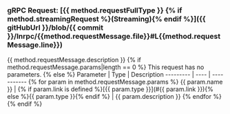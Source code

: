 ### gRPC Request: [{{ method.requestFullType }} {% if method.streamingRequest %}(Streaming){% endif %}]({{ gitHubUrl }}/blob/{{ commit }}/lnrpc/{{method.requestMessage.file}}#L{{method.requestMessage.line}})
{{ method.requestMessage.description }}
{% if method.requestMessage.params|length == 0 %}
This request has no parameters.
{% else %}
Parameter | Type | Description
--------- | ---- | ----------- {% for param in method.requestMessage.params %}
{{ param.name }} | {% if param.link is defined %}[{{ param.type }}](#{{ param.link }}){% else %}{{ param.type }}{% endif %} | {{ param.description }} {% endfor %} {% endif %}
